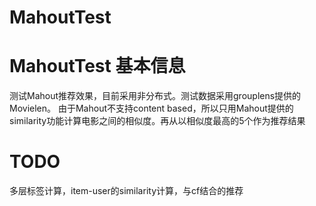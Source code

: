 MahoutTest
==========

MahoutTest
基本信息
==========

测试Mahout推荐效果，目前采用非分布式。测试数据采用grouplens提供的Movielen。
由于Mahout不支持content based，所以只用Mahout提供的similarity功能计算电影之间的相似度。再从以相似度最高的5个作为推荐结果

TODO
==========

多层标签计算，item-user的similarity计算，与cf结合的推荐
